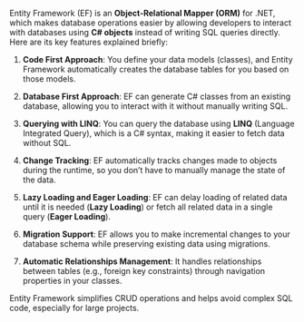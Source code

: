 Entity Framework (EF) is an **Object-Relational Mapper (ORM)** for .NET, which makes database operations easier by allowing developers to interact with databases using **C# objects** instead of writing SQL queries directly. Here are its key features explained briefly:

1. **Code First Approach**: You define your data models (classes), and Entity Framework automatically creates the database tables for you based on those models.

2. **Database First Approach**: EF can generate C# classes from an existing database, allowing you to interact with it without manually writing SQL.

3. **Querying with LINQ**: You can query the database using **LINQ** (Language Integrated Query), which is a C# syntax, making it easier to fetch data without SQL.

4. **Change Tracking**: EF automatically tracks changes made to objects during the runtime, so you don’t have to manually manage the state of the data.

5. **Lazy Loading and Eager Loading**: EF can delay loading of related data until it is needed (**Lazy Loading**) or fetch all related data in a single query (**Eager Loading**).

6. **Migration Support**: EF allows you to make incremental changes to your database schema while preserving existing data using migrations.

7. **Automatic Relationships Management**: It handles relationships between tables (e.g., foreign key constraints) through navigation properties in your classes.

Entity Framework simplifies CRUD operations and helps avoid complex SQL code, especially for large projects.